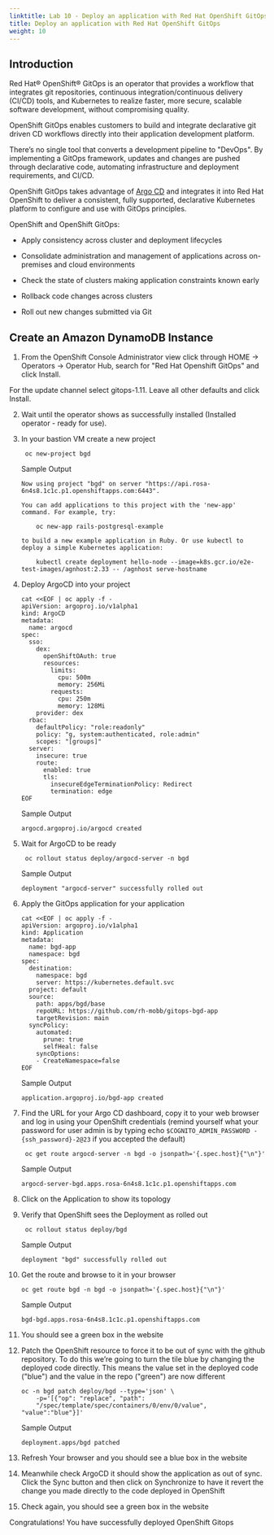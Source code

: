 ```yaml
---
linktitle: Lab 10 - Deploy an application with Red Hat OpenShift GitOps
title: Deploy an application with Red Hat OpenShift GitOps
weight: 10
---
```


## Introduction

Red Hat® OpenShift® GitOps is an operator that provides a workflow that integrates git repositories, continuous integration/continuous delivery (CI/CD) tools, and Kubernetes to realize faster, more secure, scalable software development, without compromising quality.

OpenShift GitOps enables customers to build and integrate declarative git driven CD workflows directly into their application development platform.

There’s no single tool that converts a development pipeline to "DevOps". By implementing a GitOps framework, updates and changes are pushed through declarative code, automating infrastructure and deployment requirements, and CI/CD.

OpenShift GitOps takes advantage of [Argo CD](https://argoproj.github.io/cd) and integrates it into Red Hat OpenShift to deliver a consistent, fully supported, declarative Kubernetes platform to configure and use with GitOps principles.

OpenShift and OpenShift GitOps:

* Apply consistency across cluster and deployment lifecycles

* Consolidate administration and management of applications across on-premises and cloud environments

* Check the state of clusters making application constraints known early

* Rollback code changes across clusters

* Roll out new changes submitted via Git


## Create an Amazon DynamoDB Instance

1. From the OpenShift Console Administrator view click through HOME -> Operators -> Operator Hub, search for "Red Hat Openshift GitOps" and click Install.

For the update channel select gitops-1.11. Leave all other defaults and click Install.

2. Wait until the operator shows as successfully installed (Installed operator - ready for use).

3. In your bastion VM create a new project

        oc new-project bgd
    
    Sample Output
    ```tpl
    Now using project "bgd" on server "https://api.rosa-6n4s8.1c1c.p1.openshiftapps.com:6443".

    You can add applications to this project with the 'new-app' command. For example, try:

        oc new-app rails-postgresql-example

    to build a new example application in Ruby. Or use kubectl to deploy a simple Kubernetes application:

        kubectl create deployment hello-node --image=k8s.gcr.io/e2e-test-images/agnhost:2.33 -- /agnhost serve-hostname
    ```
4. Deploy ArgoCD into your project

       cat <<EOF | oc apply -f -
       apiVersion: argoproj.io/v1alpha1
       kind: ArgoCD
       metadata:
         name: argocd
       spec:
         sso:
           dex:
             openShiftOAuth: true
             resources:
               limits:
                 cpu: 500m
                 memory: 256Mi
               requests:
                 cpu: 250m
                 memory: 128Mi
           provider: dex
         rbac:
           defaultPolicy: "role:readonly"
           policy: "g, system:authenticated, role:admin"
           scopes: "[groups]"
         server:
           insecure: true
           route:
             enabled: true
             tls:
               insecureEdgeTerminationPolicy: Redirect
               termination: edge
       EOF


    Sample Output
    ```tpl
    argocd.argoproj.io/argocd created
    ```
5. Wait for ArgoCD to be ready

        oc rollout status deploy/argocd-server -n bgd
    
    Sample Output
    ```tpl
    deployment "argocd-server" successfully rolled out
    ```
6. Apply the GitOps application for your application

       cat <<EOF | oc apply -f -
       apiVersion: argoproj.io/v1alpha1
       kind: Application
       metadata:
         name: bgd-app
         namespace: bgd
       spec:
         destination:
           namespace: bgd
           server: https://kubernetes.default.svc
         project: default
         source:
           path: apps/bgd/base
           repoURL: https://github.com/rh-mobb/gitops-bgd-app
           targetRevision: main
         syncPolicy:
           automated:
             prune: true
             selfHeal: false
           syncOptions:
           - CreateNamespace=false
       EOF


    Sample Output
    ```tpl
    application.argoproj.io/bgd-app created
    ```
7. Find the URL for your Argo CD dashboard, copy it to your web browser and log in using your OpenShift credentials (remind yourself what your password for user admin is by typing echo `$COGNITO_ADMIN_PASSWORD - {ssh_password}-2@23` if you accepted the default)

        oc get route argocd-server -n bgd -o jsonpath='{.spec.host}{"\n"}'
    
    Sample Output
    ```tpl
    argocd-server-bgd.apps.rosa-6n4s8.1c1c.p1.openshiftapps.com
    ```
8. Click on the Application to show its topology

9. Verify that OpenShift sees the Deployment as rolled out

        oc rollout status deploy/bgd

    Sample Output
    ```tpl
    deployment "bgd" successfully rolled out
    ```
10. Get the route and browse to it in your browser

        oc get route bgd -n bgd -o jsonpath='{.spec.host}{"\n"}'

    Sample Output
    ```tpl
    bgd-bgd.apps.rosa-6n4s8.1c1c.p1.openshiftapps.com
    ```
11. You should see a green box in the website

12. Patch the OpenShift resource to force it to be out of sync with the github repository. To do this we’re going to turn the tile blue by changing the deployed code directly. This means the value set in the deployed code ("blue") and the value in the repo ("green") are now different

        oc -n bgd patch deploy/bgd --type='json' \
            -p='[{"op": "replace", "path":
            "/spec/template/spec/containers/0/env/0/value", "value":"blue"}]'

    Sample Output
    ```tpl
    deployment.apps/bgd patched
    ```
13. Refresh Your browser and you should see a blue box in the website

14. Meanwhile check ArgoCD it should show the application as out of sync. Click the Sync button and then click on Synchronize to have it revert the change you made directly to the code deployed in OpenShift

15. Check again, you should see a green box in the website

Congratulations! You have successfully deployed OpenShift Gitops
